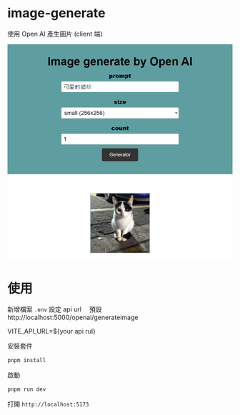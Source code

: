 # image-generate

使用 Open AI 產生圖片 (client 端)

![image](https://raw.githubusercontent.com/nick12003/image-generate/main/intro.png)

# 使用

新增檔案 `.env` 設定 api url 　預設 http://localhost:5000/openai/generateimage

VITE_API_URL=${your api rul}

安裝套件

```bash
pnpm install
```

啟動

```bash
pnpm run dev
```

打開 `http://localhost:5173`
